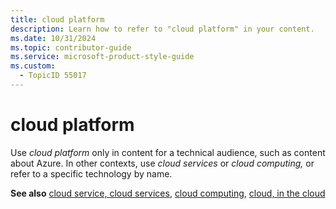 ```yaml
---
title: cloud platform
description: Learn how to refer to "cloud platform" in your content.
ms.date: 10/31/2024
ms.topic: contributor-guide
ms.service: microsoft-product-style-guide
ms.custom:
  - TopicID 55017
---
```



# cloud platform

Use *cloud platform* only in content for a technical audience, such as content about Azure. In other contexts, use *cloud services* or *cloud computing,* or refer to a specific technology by name.

**See also** [cloud service, cloud services](~\a_z_names_terms\c\cloud-service-cloud-services.md), [cloud computing](~\a_z_names_terms\c\cloud-computing.md), [cloud, in the cloud](~\a_z_names_terms\c\cloud-in-the-cloud.md)

